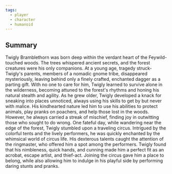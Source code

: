 ```yaml
---
tags:
  - player
  - character
  - humanoid
---
```

## Summary
Twigly Bramblethorn was born deep within the verdant heart of the Feywild-touched woods. The trees whispered ancient secrets, and the forest creatures were his only companions. At a young age, tragedy struck-Twigly's parents, members of a nomadic gnome tribe, disappeared
mysteriously, leaving behind only a finely crafted, enchanted dagger as a parting gift. With no one to care for him, Twigly learned to survive alone in the wilderness, becoming attuned to the forest's rhythms and honing his natural stealth and agility.
As he grew older, Twigly developed a knack for sneaking into places unnoticed, always using his skills to get by but never with malice. His kindhearted nature led him to use his abilities to protect animals, play pranks on poachers, and help those lost in the woods. However, he always carried a streak of mischief, finding joy in outwitting those who sought to do wrong.
One fateful day, while wandering near the edge of the forest, Twigly stumbled upon a traveling circus. Intrigued by the colorful tents and the lively performers, he was quickly enchanted by the whimsical world of circus life. His dexterous talents caught the attention of the ringmaster, who offered him a spot among the performers. Twigly found that his nimbleness, quick hands, and cunning made him a perfect fit as an acrobat, escape artist, and thief-act. Joining the circus gave him a place to belong, while also allowing him to indulge in his playful side by performing daring stunts and pranks.